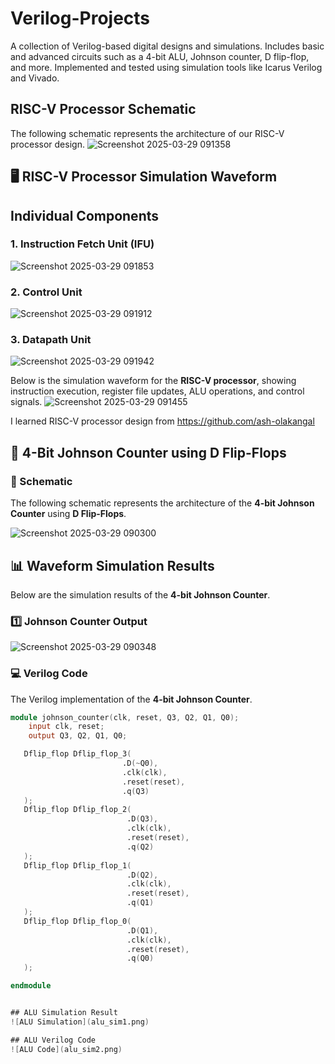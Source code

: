 # Verilog-Projects
A collection of Verilog-based digital designs and simulations. Includes basic and advanced circuits such as a 4-bit ALU, Johnson counter, D flip-flop, and more. Implemented and tested using simulation tools like Icarus Verilog and Vivado.

## RISC-V Processor Schematic
The following schematic represents the architecture of our RISC-V processor design.
![Screenshot 2025-03-29 091358](https://github.com/user-attachments/assets/316daecd-4144-4e23-a685-dcedabe53e0c)
## **🖥️ RISC-V Processor Simulation Waveform**

## Individual Components

### 1. Instruction Fetch Unit (IFU)
![Screenshot 2025-03-29 091853](https://github.com/user-attachments/assets/01448556-92de-4331-a8ba-be3c2fe7c580)


### 2. Control Unit
![Screenshot 2025-03-29 091912](https://github.com/user-attachments/assets/826e3ce1-ace7-41f7-9667-63e82bc47475)


### 3. Datapath Unit

![Screenshot 2025-03-29 091942](https://github.com/user-attachments/assets/d7fe546a-13c0-45fd-a48a-9a5b2cf0bd53)

Below is the simulation waveform for the **RISC-V processor**, showing instruction execution, register file updates, ALU operations, and control signals.
![Screenshot 2025-03-29 091455](https://github.com/user-attachments/assets/fe6f9845-6ad7-4617-a573-813423a27957)

I learned RISC-V processor design from https://github.com/ash-olakangal


## **📌 4-Bit Johnson Counter using D Flip-Flops**  

### **📜 Schematic**  
The following schematic represents the architecture of the **4-bit Johnson Counter** using **D Flip-Flops**.  

  ![Screenshot 2025-03-29 090300](https://github.com/user-attachments/assets/4e71a191-8663-4e1f-a93c-6089ba502e2d)

  ## **📊 Waveform Simulation Results**  

Below are the simulation results of the **4-bit Johnson Counter**.

### **1️⃣ Johnson Counter Output**

![Screenshot 2025-03-29 090348](https://github.com/user-attachments/assets/3b11210b-b981-4d26-b62d-db64cfca5c33)

### **💻 Verilog Code**  
The Verilog implementation of the **4-bit Johnson Counter**.  

```verilog
module johnson_counter(clk, reset, Q3, Q2, Q1, Q0);
    input clk, reset;
    output Q3, Q2, Q1, Q0;  

   Dflip_flop Dflip_flop_3(
                         .D(~Q0),  
                         .clk(clk),
                         .reset(reset),
                         .q(Q3)
   );
   Dflip_flop Dflip_flop_2(
                          .D(Q3),
                          .clk(clk),
                          .reset(reset),
                          .q(Q2)
   );
   Dflip_flop Dflip_flop_1(  
                          .D(Q2),
                          .clk(clk),
                          .reset(reset),
                          .q(Q1)    
   );
   Dflip_flop Dflip_flop_0(  
                          .D(Q1),  
                          .clk(clk),
                          .reset(reset),
                          .q(Q0)
   );

endmodule


## ALU Simulation Result
![ALU Simulation](alu_sim1.png)

## ALU Verilog Code
![ALU Code](alu_sim2.png)
